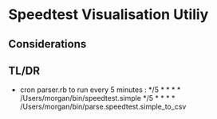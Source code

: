 # Speedtest Visualisation Utiliy

## Considerations

## TL/DR

- cron parser.rb to run every 5 minutes : 
*/5 * * * * /Users/morgan/bin/speedtest.simple
*/5 * * * * /Users/morgan/bin/parse.speedtest.simple_to_csv
